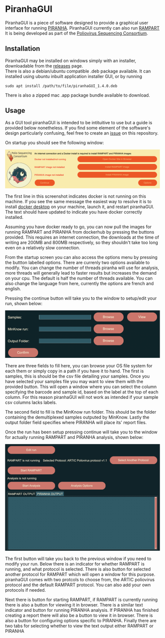 # PiranhaGUI

PiranhaGUI is a piece of software designed to provide a graphical user interface for running [PIRANHA](https://github.com/polio-nanopore/piranha). PiranhaGUI currently can also run [RAMPART](https://github.com/artic-network/rampart) It is being developed as part of the [Poliovirus Sequencing Consortium](https://polio-nanopore.github.io/). 
## Installation
PiranhaGUI may be installed on windows simply with an installer, downloadable from the [releases](https://github.com/polio-nanopore/piranhaGUI/releases) page.\
There is also a debian/ubuntu compatible .deb package available. It can installed using ubuntu inbuilt application installer GUI, or by running 
```
sudo apt install /path/to/file/piranhaGUI_1.4.0.deb 
```
There is also a zipped mac .app package bundle available to download.
## Usage
As a GUI tool piranhaGUI is intended to be intituitive to use but a guide is provided below nonetheless. If you find some element of the software's design particularly confusing, feel free to create an [issue](https://github.com/polio-nanopore/piranhaGUI/issues) on this repository.

On startup you should see the following window:

<img src="./docs/Artifice_Startup_Screenshot.png">

The first line in this screenshot indicates docker is not running on this machine. If you see the same message the easiest way to resolve it is to install [docker desktop](https://docs.docker.com/get-docker/) on your machine, launch it, and restart piranhaGUI. The text should have updated to indicate you have docker correctly installed.

Assuming you have docker ready to go, you can now pull the images for running RAMPART and PIRANHA from dockerhub by pressing the buttons provided. This requires an internet connection, the downloads at the time of writing are 200MB and 800MB respectively, so they shouldn't take too long even on a relatively slow connection.

From the startup screen you can also access the options menu by pressing the buttton labelled options. There are currenly two options available to modify. You can change the number of threads piranha will use for analysis, more threads will generally lead to faster results but increases the demand on your cpu. The default is half the number of threads available. You can also change the language from here, currently the options are french and english.

Pressing the continue button will take you to the window to setup/edit your run, shown below:

<img src="./docs/Artifice_Edit_Run_Screenshot.png" width="650">

There are three fields to fill here, you can browse your OS file system for each them or simply copy in a path if you have it to hand. The first is samples, this is should be the csv file detailing your samples. Once you have selected your samples file you may want to view them with the provided button. This will open a window where you can select the column specifying the barcode and sample id, based on the label at the top of each column. For this reason piranhaGUI will not work as intended if your sample csv columns lacks labels.

The second field to fill is the MinKnow run folder. This should be the folder containing the demultiplexed samples outputed by MinKnow. Lastly the output folder field specifies where PIRANHA will place its' report files.

Once the run has been setup pressing continue will take you to the window for actually running RAMPART and PIRANHA analysis, shown below:

<img src="./docs/Artifice_Execute_Screenshot.png">

The first button will take you back to the previous window if you need to modify your run. Below there is an indicator for whether RAMPART is running, and what protocol is selected. There is also button for selected another protocol for RAMPART which will open a window for this purpose. piranhaGUI comes with two protcols to choose from, the ARTIC poliovirus protocol and the default RAMPART protocol. You can also add your own protocols if needed. 

Next there is button for starting RAMPART, if RAMPART is currently running there is also a button for viewing it in browser. There is a similar text indicator and button for running PIRANHA analysis. If PIRANHA has finished creating a report there will also be a button to view it in browser. There is also a button for configuring options specific to PIRANHA. Finally there are two tabs for selecting whether to view the text output either RAMPART or PIRANHA
